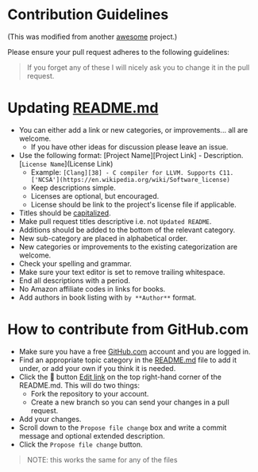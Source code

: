 # Contribution Guidelines

(This was modified from another [awesome](https://github.com/aleksandar-todorovic/awesome-c) project.)

Please ensure your pull request adheres to the following guidelines:

> If you forget any of these I will nicely ask you to change it in the pull request.

# Updating [README.md](https://github.com/JohnBlood/awesome-basic/blob/master/README.md)

- You can either add a link or new categories, or improvements... all are welcome.
  - If you have other ideas for discussion please leave an issue.
- Use the following format: [Project Name][Project Link] - Description. [`License Name`](License Link)
  - Example: `[Clang][38] - C compiler for LLVM. Supports C11. ['NCSA'](https://en.wikipedia.org/wiki/Software_license)`
  - Keep descriptions simple.
  - Licenses are optional, but encouraged.
  - License should be link to the project's license file if applicable.
- Titles should be [capitalized](http://grammar.yourdictionary.com/capitalization/rules-for-capitalization-in-titles.html).
- Make pull request titles descriptive i.e. not `Updated README`.
- Additions should be added to the bottom of the relevant category.
- New sub-category are placed in alphabetical order.
- New categories or improvements to the existing categorization are welcome.
- Check your spelling and grammar.
- Make sure your text editor is set to remove trailing whitespace.
- End all descriptions with a period.
- No Amazon affiliate codes in links for books.
- Add authors in book listing with `by **Author**` format.

# How to contribute from GitHub.com

- Make sure you have a free [GitHub.com](https://github.com/join) account and you are logged in.
- Find an appropriate topic category in the [README.md](https://github.com/JohnBlood/awesome-basic/blob/master/README.md) file to add it under, or add your own if you think it is needed.
- Click the :pencil: button [Edit link](https://github.com/JohnBlood/awesome-basic/blob/master/README.md) on the top right-hand corner of the README.md. This will do two things:
  - Fork the repository to your account.
  - Create a new branch so you can send your changes in a pull request.
- Add your changes.
- Scroll down to the `Propose file change` box and write a commit message and optional extended description.
- Click the `Propose file change` button.

> NOTE: this works the same for any of the files
